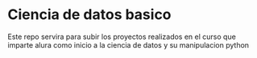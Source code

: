 # Ciencia de datos basico

Este repo servira para subir los proyectos realizados en el curso que imparte alura como inicio a la ciencia de datos y su manipulacion python
